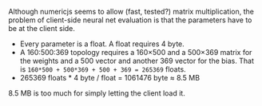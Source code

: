 Although numericjs seems to allow (fast, tested?) matrix multiplication,
the problem of client-side neural net evaluation is that the parameters
have to be at the client side.

* Every parameter is a float. A float requires 4 byte.
* A 160:500:369 topology requires a 160×500 and a 500×369 matrix for the weights
  and a 500 vector and another 369 vector for the bias.
  That is `160*500 + 500*369 + 500 + 369 = 265369` floats.
* 265369 floats * 4 byte / float = 1061476 byte ≈ 8.5 MB

8.5 MB is too much for simply letting the client load it.